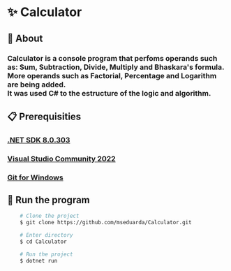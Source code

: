 # **✨ Calculator**

## **🚨 About**

### Calculator is a console program that perfoms operands such as: Sum, Subtraction, Divide, Multiply and Bhaskara's formula. More operands such as Factorial, Percentage and Logarithm are being added. <br> It was used C# to the estructure of the logic and algorithm.

## **📋 Prerequisities**

### [.NET SDK 8.0.303](https://download.visualstudio.microsoft.com/download/pr/d1adccfa-62de-4306-9410-178eafb4eeeb/48e3746867707de33ef01036f6afc2c6/dotnet-sdk-8.0.303-win-x64.exe)
### [Visual Studio Community 2022](https://visualstudio.microsoft.com/pt-br/thank-you-downloading-visual-studio/?sku=Community&channel=Release&version=VS2022&source=VSLandingPage&cid=2030&passive=false)
### [Git for Windows](https://github.com/git-for-windows/git/releases/download/v2.45.2.windows.1/Git-2.45.2-64-bit.exe)

## **🔄️ Run the program**

```bash
    # Clone the project
    $ git clone https://github.com/mseduarda/Calculator.git
```
```bash
    # Enter directory
    $ cd Calculator

    # Run the project
    $ dotnet run
```
